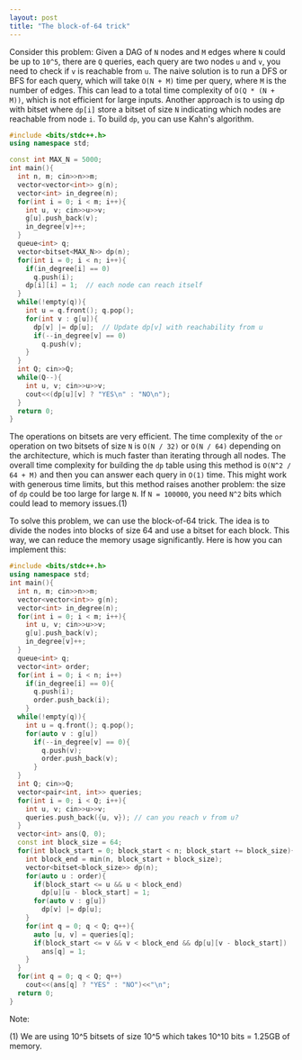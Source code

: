 ```yaml
---
layout: post
title: "The block-of-64 trick"
---
```


Consider this problem: Given a DAG of `N` nodes and `M` edges where `N` could be up to `10^5`, there are `Q` queries, each query are two nodes `u` and `v`, you need to check if `v` is reachable from `u`.
The naive solution is to run a DFS or BFS for each query, which will take `O(N + M)` time per query, where `M` is the number of edges. This can lead to a total time complexity of `O(Q * (N + M))`, which is not efficient for large inputs. Another approach is to using dp with bitset where `dp[i]` store a bitset of size `N` indicating which nodes are reachable from node `i`. To build `dp`, you can use Kahn's algorithm.
```cpp
#include <bits/stdc++.h>
using namespace std;

const int MAX_N = 5000; 
int main(){
  int n, m; cin>>n>>m;
  vector<vector<int>> g(n);
  vector<int> in_degree(n);
  for(int i = 0; i < m; i++){
    int u, v; cin>>u>>v;
    g[u].push_back(v);
    in_degree[v]++;
  }
  queue<int> q;
  vector<bitset<MAX_N>> dp(n);
  for(int i = 0; i < n; i++){
    if(in_degree[i] == 0)
      q.push(i);
    dp[i][i] = 1;  // each node can reach itself
  }
  while(!empty(q)){
    int u = q.front(); q.pop();
    for(int v : g[u]){
      dp[v] |= dp[u];  // Update dp[v] with reachability from u
      if(--in_degree[v] == 0)
        q.push(v);
    }
  }
  int Q; cin>>Q;
  while(Q--){
    int u, v; cin>>u>>v;
    cout<<(dp[u][v] ? "YES\n" : "NO\n");
  }
  return 0;
}
```

The operations on bitsets are very efficient. The time complexity of the `or` operation on two bitsets of size `N` is `O(N / 32)` or `O(N / 64)` depending on the architecture, which is much faster than iterating through all nodes. The overall time complexity for building the `dp` table using this method is `O(N^2 / 64 + M)` and then you can answer each query in `O(1)` time. This might work with generous time limits, but this method raises another problem: the size of `dp` could be too large for large `N`. If `N = 100000`, you need `N^2` bits which could lead to memory issues.(1)

To solve this problem, we can use the block-of-64 trick. The idea is to divide the nodes into blocks of size 64 and use a bitset for each block. This way, we can reduce the memory usage significantly. Here is how you can implement this:

```cpp
#include <bits/stdc++.h>
using namespace std;
int main(){
  int n, m; cin>>n>>m;
  vector<vector<int>> g(n);
  vector<int> in_degree(n);
  for(int i = 0; i < m; i++){
    int u, v; cin>>u>>v;
    g[u].push_back(v);
    in_degree[v]++;
  }
  queue<int> q;
  vector<int> order;
  for(int i = 0; i < n; i++)
    if(in_degree[i] == 0){
      q.push(i);
      order.push_back(i);
    }
  while(!empty(q)){
    int u = q.front(); q.pop();
    for(auto v : g[u])
      if(--in_degree[v] == 0){
        q.push(v);
        order.push_back(v);
      }
  }
  int Q; cin>>Q;
  vector<pair<int, int>> queries;
  for(int i = 0; i < Q; i++){
    int u, v; cin>>u>>v;
    queries.push_back({u, v}); // can you reach v from u?
  }
  vector<int> ans(Q, 0);
  const int block_size = 64;
  for(int block_start = 0; block_start < n; block_start += block_size){
    int block_end = min(n, block_start + block_size);
    vector<bitset<block_size>> dp(n);
    for(auto u : order){
      if(block_start <= u && u < block_end)
        dp[u][u - block_start] = 1;
      for(auto v : g[u])
        dp[v] |= dp[u];
    }
    for(int q = 0; q < Q; q++){
      auto [u, v] = queries[q];
      if(block_start <= v && v < block_end && dp[u][v - block_start])
        ans[q] = 1;
    }
  }
  for(int q = 0; q < Q; q++)
    cout<<(ans[q] ? "YES" : "NO")<<"\n";
  return 0;
}
```
Note:

(1) We are using 10^5 bitsets of size 10^5 which takes 10^10 bits = 1.25GB of memory.